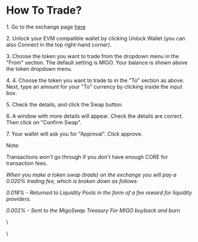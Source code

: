 # How To Trade?

1\. Go to the exchange page [here](https://dex.migoswap.org/#/swap)

2\. Unlock your EVM compatible wallet by clicking Unlock Wallet (you can also Connect in the top right-hand corner).&#x20;

3\. Choose the token you want to trade from the dropdown menu in the "From" section. The default setting is MIGO. Your balance is shown above the token dropdown menu.

4\.  4. Choose the token you want to trade to in the "To" section as above. Next, type an amount for your "To" currency by clicking inside the input box.

5\. Check the details, and click the Swap button.

6\. A window with more details will appear. Check the details are correct. Then click on "Confirm Swap".

7\. Your wallet will ask you for "Approval". Click approve.&#x20;

Note:&#x20;

Transactions won't go through if you don't have enough CORE for transaction fees.



_When you make a token swap (trade) on the exchange you will pay a 0.020% trading fee, which is broken down as follows:_

_0.018% - Returned to Liquidity Pools in the form of a fee reward for liquidity providers._

_0.002% - Sent to the MigoSwap Treasury For MIGO buyback and burn_

\


\
